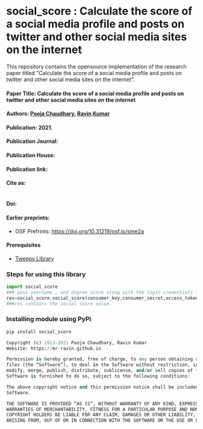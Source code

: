 # social_score : Calculate the score of a social media profile and posts on twitter and other social media sites on the internet
This repository contains the opensource implementation of the research  paper titled "Calculate the score of a social media profile and posts on twitter and other social media sites on the internet". 

#### Paper Title: Calculate the score of a social media profile and posts on twitter and other social media sites on the internet

#### Authors: [Pooja Chaudhary](https://pooja-chaudhary.github.io), [Ravin Kumar](https://mr-ravin.github.io)

#### Publication:  2021.

#### Publication Journal: 

#### Publication House: 

#### Publication link: 

#### Cite as:

```
```

#### Doi: 


#### Earlier preprints: 
- OSF Prefrints: https://doi.org/10.31219/osf.io/sme2a

#### Prerequisites 

- [Tweepy Library](https://github.com/tweepy/tweepy)

### Steps for using this library
```python
import social_score
### pass username , and degree_score along with the login credentials for twitter app.
res=social_score.social_score(consumer_key,consumer_secret,access_token,access_token_secret,username,degree_score) 
###res contains the social score value.
```

### Installing module using PyPi
```python
pip install social_score
```

```python
Copyright (c) 2013-2021 Pooja Chaudhary, Ravin Kumar
Website: https://mr-ravin.github.io

Permission is hereby granted, free of charge, to any person obtaining a copy of this software and associated documentation 
files (the “Software”), to deal in the Software without restriction, including without limitation the rights to use, copy, 
modify, merge, publish, distribute, sublicense, and/or sell copies of the Software, and to permit persons to whom the 
Software is furnished to do so, subject to the following conditions:

The above copyright notice and this permission notice shall be included in all copies or substantial portions of the 
Software.

THE SOFTWARE IS PROVIDED “AS IS”, WITHOUT WARRANTY OF ANY KIND, EXPRESS OR IMPLIED, INCLUDING BUT NOT LIMITED TO THE 
WARRANTIES OF MERCHANTABILITY, FITNESS FOR A PARTICULAR PURPOSE AND NONINFRINGEMENT. IN NO EVENT SHALL THE AUTHORS OR 
COPYRIGHT HOLDERS BE LIABLE FOR ANY CLAIM, DAMAGES OR OTHER LIABILITY, WHETHER IN AN ACTION OF CONTRACT, TORT OR OTHERWISE, 
ARISING FROM, OUT OF OR IN CONNECTION WITH THE SOFTWARE OR THE USE OR OTHER DEALINGS IN THE SOFTWARE.
```
